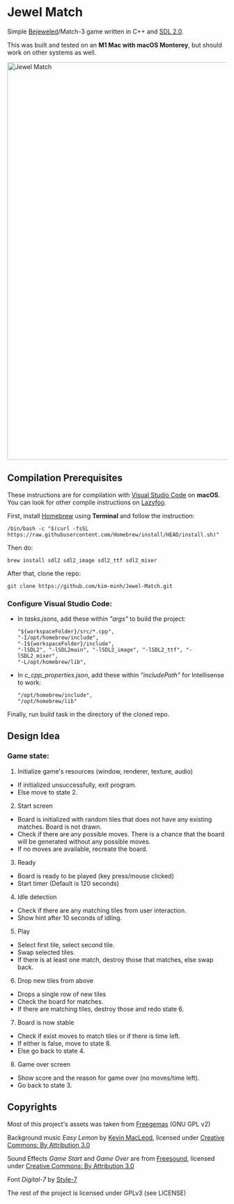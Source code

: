 # Jewel Match
Simple [Bejeweled](http://en.wikipedia.org/wiki/Bejeweled)/Match-3 game written in C++ and [SDL 2.0](http://www.libsdl.org). 

This was built and tested on an **M1 Mac with macOS Monterey**, but should work on other systems as well.

<img width="912" alt="Jewel Match" src="https://user-images.githubusercontent.com/100175752/162377547-785401ae-42c5-4781-8e48-de26e9242277.png">

## Compilation Prerequisites

These instructions are for compilation with [Visual Studio Code](https://code.visualstudio.com/) on **macOS**. You can look for other compile instructions on [Lazyfoo](https://lazyfoo.net/tutorials/SDL/01_hello_SDL/index.php).

First, install [Homebrew](https://brew.sh) using **Terminal** and follow the instruction:

    /bin/bash -c "$(curl -fsSL https://raw.githubusercontent.com/Homebrew/install/HEAD/install.sh)"
    
Then do:
	
    brew install sdl2 sdl2_image sdl2_ttf sdl2_mixer
    
After that, clone the repo:

    git clone https://github.com/kim-minh/Jewel-Match.git
    
### Configure Visual Studio Code: 

- In *tasks.jsons*, add these within *"args"* to build the project:

      "${workspaceFolder}/src/*.cpp",
      "-I/opt/homebrew/include",
      "-I${workspaceFolder}/include",
      "-lSDL2", "-lSDL2main", "-lSDL2_image", "-lSDL2_ttf", "-lSDL2_mixer",
      "-L/opt/homebrew/lib",
      
- In *c_cpp_properties.json*, add these within *"includePath"* for Intellisense to work:

      "/opt/homebrew/include",
      "/opt/homebrew/lib"
      
Finally, run build task in the directory of the cloned repo.      
      
## Design Idea

### Game state:

1. Initialize game's resources (window, renderer, texture, audio)
- If initialized unsuccessfully, exit program.
-  Else move to state 2.
2. Start screen
  - Board is initialized with random tiles that does not have any existing matches. Board is not drawn.
  - Check if there are any possible moves. There is a chance that the board will be generated without any possible moves.
  - If no moves are available, recreate the board.
3. Ready
  - Board is ready to be played (key press/mouse clicked)
  - Start timer (Default is 120 seconds)
4. Idle detection
  - Check if there are any matching tiles from user interaction.
  - Show hint after 10 seconds of idling.
5. Play
  - Select first tile, select second tile.
  - Swap selected tiles. 
  - If there is at least one match, destroy those that matches, else swap back.
6. Drop new tiles from above
  - Drops a single row of new tiles
  - Check the board for matches.
  - If there are matching tiles, destroy those and redo state 6.
7. Board is now stable
  - Check if exist moves to match tiles or if there is time left.
  - If either is false, move to state 8.
  - Else go back to state 4.
8. Game over screen
  - Show score and the reason for game over (no moves/time left).
  - Go back to state 3.
      
## Copyrights

Most of this project's assets was taken from [Freegemas](https://github.com/JoseTomasTocino/freegemas/) (GNU GPL v2)   

Background music *Easy Lemon* by [Kevin MacLeod](https://incompetech.com/music/royalty-free/index.html?isrc=USUAN1200076), licensed under [Creative Commons: By Attribution 3.0](https://creativecommons.org/licenses/by/3.0/)

Sound Effects *Game Start* and *Game Over* are from [Freesound](https://freesound.org/), licensed under [Creative Commons: By Attribution 3.0](https://creativecommons.org/licenses/by/3.0/)  

Font *Digital-7* by [Style-7](http://www.styleseven.com/php/get_product.php?product=Digital-7)

The rest of the project is licensed under GPLv3 (see LICENSE)
